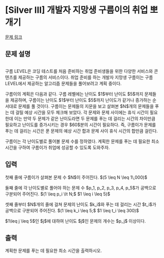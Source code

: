 # [Silver III] 개발자 지망생 구름이의 취업 뽀개기

[문제 링크](https://www.acmicpc.net/problem/29155) 

## 문제 설명

<p style="text-align: center;"><img alt="" src="https://upload.acmicpc.net/634620e5-9f24-4d79-a57b-c0928adc6132/-/preview/"></p>

<p>구름 LEVEL은 코딩 테스트를 처음 준비하는 취업 준비생들을 위한 다양한 서비스와 콘텐츠를 제공하는 구름의 서비스이다. 취업 준비를 하는 개발자 지망생 구름이는 구름 LEVEL에서 제공하는 알고리즘 문제들을 풀어보려고 계획 중이다.</p>

<p>구름이의 계획은 다음과 같다. 구름 레벨에는 난이도 $1$부터 난이도 $5$까지 문제들을 제공하며, 구름이는 난이도 $1$부터 난이도 $5$까지 난이도가 같거나 증가하는 순서대로 문제를 풀 것이다. 구름이는 문제들의 지문을 보고 살펴본 $N$개의 문제들을 푸는 데 걸릴 예상 시간을 모두 체크해 보았다. 각 문제와 문제 사이에는 휴식 시간이 필요한데 이는 만약 두 문제가 같은 난이도라면 두 문제를 푸는 데 걸리는 시간의 차이만큼 필요하고 난이도를 증가시키는 경우 $60$분의 시간이 필요하다. 즉, 구름이가 문제를 푸는 데 걸리는 시간은 푼 문제의 예상 시간 합과 문제 사이 휴식 시간의 합만큼 걸린다.</p>

<p>구름이는 각 난이도별로 풀어볼 문제 수를 정하였다. 계획한 문제를 푸는 데 필요한 최소 시간을 구하여 구름이가 취업에 성공할 수 있도록 도와주자.</p>

## 입력 

 <p>첫째 줄에 구름이가 살펴본 문제 수 $N$이 주어진다. $(5 \leq N \leq 1\,000)$</p>

<p>둘째 줄에 각 난이도별로 풀어야 하는 문제 수 $p_1, p_2, p_3, p_4, p_5$가 공백으로 구분되어 주어진다. $(1 \leq p_i \lt N;$ $1 \leq i \leq 5)$</p>

<p>셋째 줄부터 $N$개의 줄에 걸쳐 문제의 난이도 $k_i$와 푸는 데 걸리는 시간 $t_i$가 공백으로 구분되어 주어진다. $(1 \leq k_i \leq 5;$ $1 \leq t_i \leq 300)$</p>

<p>$1\leq j \leq 5$인 $j$에 대하여 난이도 $j$인 문제의 개수는 $p_j$ 이상이다.</p>

## 출력 

 <p>계획한 문제를 푸는 데 필요한 최소 시간을 출력하시오.</p>

